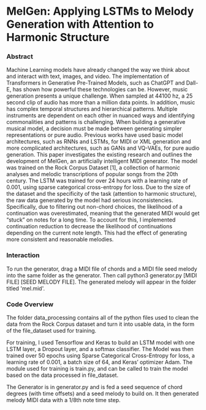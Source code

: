 # MelGen: Applying LSTMs to Melody Generation with Attention to Harmonic Structure


### **Abstract**

Machine Learning models have already changed the way we think about and interact with text, images, and video. The implementation of Transformers in Generative Pre-Trained Models, such as ChatGPT and Dall-E, has shown how powerful these technologies can be. However, music generation presents a unique challenge. When sampled at 44100 hz, a 25 second clip of audio has more than a million data points. In addition, music has complex temporal structures and hierarchical patterns. Multiple instruments are dependent on each other in nuanced ways and identifying commonalities and patterns is challenging. When building a generative musical model, a decision must be made between generating simpler representations or pure audio. Previous works have used basic model architectures, such as RNNs and LSTMs, for MIDI or XML generation and more complicated architectures, such as GANs and VQ-VAEs, for pure audio generation. This paper investigates the existing research and outlines the development of MelGen, an artificially intelligent MIDI generator. The model was trained on the Rock Corpus Dataset [1], a collection of harmonic analyses and melodic transcriptions of popular songs from the 20th century. The LSTM was trained for over 24 hours with a learning rate of 0.001, using sparse categorical cross-entropy for loss. Due to the size of the dataset and the specificity of the task (attention to harmonic structure), the raw data generated by the model had serious inconsistencies. Specifically, due to filtering out non-chord choices, the likelihood of a continuation was overestimated, meaning that the generated MIDI would get “stuck” on notes for a long time. To account for this, I implemented continuation reduction to decrease the likelihood of continuations depending on the current note length. This had the effect of generating more consistent and reasonable melodies. 

### **Interaction**

To run the generator, drag a MIDI file of chords and a MIDI file seed melody into the same folder as the generator. Then call python3 generator.py [MIDI FILE] [SEED MELODY FILE]. The generated melody will appear in the folder titled 'mel.mid'. 

### **Code Overview**

The folder data_processing contains all of the python files used to clean the data from the Rock Corpus dataset and turn it into usable data, in the form of the file_dataset used for training. 

For training, I used Tensorflow and Keras to build an LSTM model with one LSTM layer, a Dropout layer, and a softmax classifier. The Model was then trained over 50 epochs using Sparse Categorical Cross-Entropy for loss, a learning rate of 0.001, a batch size of 64, and Keras’ optimizer Adam. The module used for training is train.py, and can be called to train the model based on the data processed in file_dataset. 

The Generator is in generator.py and is fed a seed sequence of chord degrees (with time offsets) and a seed melody to build on. It then generated melody MIDI data with a 1/8th note time step.

